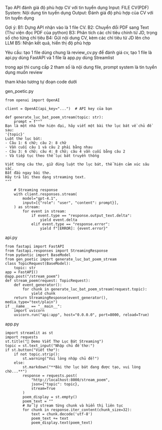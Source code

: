 Tạo API đánh giá độ phù hợp CV với tin tuyển dụng
Input: FILE CV(PDF)
System: Nội dung tin tuyển dụng
Output: Đánh giá độ phù hợp của CV với tin tuyển dụng

Gợi ý:
B1: Dựng API nhận vào là 1 file CV.
B2: Chuyển đổi PDF sang Text (Thư viện đọc PDF của python)
B3: Phân tích các chỉ tiêu chính từ JD, trọng số cho từng chỉ tiêu
B4: Gửi nội dung CV, kèm các chỉ tiêu từ JD lên cho LLM
B5: Nhận kết quả, hiển thị độ phù hợp

Yêu cầu:
tạo 1 file dùng chung là review_cv.py để đánh giá cv, tạo 1 file là api.py dùng FastAPI và 1 file là app.py dùng Streamlist

trong api thì cung cấp 2 tham số là nội dung file, prompt system là tin tuyển dụng muốn review

tham khảo tương tự đoạn code dưới

gen_poetic.py

```
from openai import OpenAI

client = OpenAI(api_key="...")  # API key của bạn

def generate_luc_bat_poem_stream(topic: str):
    prompt = f"""
Bạn là một nhà thơ hiện đại, hãy viết một bài thơ lục bát về chủ đề sau:
'{topic}'
Luật thơ lục bát:
- Câu 1: 6 chữ; câu 2: 8 chữ
- Vần cuối câu 1 và câu 2 phải bằng nhau
- Câu 3: 6 chữ; câu 4: 8 chữ; câu 4 vần cuối bằng câu 2
- Và tiếp tục theo thể lục bát truyền thống

Viết từng câu thơ, giữ đúng luật thơ lục bát, thể hiện cảm xúc sâu sắc.
Bắt đầu ngay bài thơ.
Hãy trả lời theo dạng streaming text.
"""

    # Streaming response
    with client.responses.stream(
        model="gpt-4.1",
        input=[{"role": "user", "content": prompt}],
    ) as stream:
        for event in stream:
            if event.type == "response.output_text.delta":
                yield event.delta
            elif event.type == "response.error":
                yield f"[ERROR]: {event.error}"
```

api.py

```
from fastapi import FastAPI
from fastapi.responses import StreamingResponse
from pydantic import BaseModel
from gen_poetic import generate_luc_bat_poem_stream
class TopicRequest(BaseModel):
    topic: str
app = FastAPI()
@app.post("/stream_poem")
def stream_poem(request: TopicRequest):
    def event_generator():
        for chunk in generate_luc_bat_poem_stream(request.topic):
            yield chunk
    return StreamingResponse(event_generator(), media_type="text/plain")
if __name__ == "__main__":
    import uvicorn
    uvicorn.run("api:app", host="0.0.0.0", port=8000, reload=True)
```

app.py

```
import streamlit as st
import requests
st.title("🎉 Demo Viết Thơ Lục Bát Streaming")
topic = st.text_input("Nhập chủ đề thơ:")
if st.button("Viết thơ"):
    if not topic.strip():
        st.warning("Vui lòng nhập chủ đề!")
    else:
        st.markdown("**Bài thơ lục bát đang được tạo, vui lòng chờ...**")
        response = requests.post(
            "http://localhost:8000/stream_poem",
            json={"topic": topic},
            stream=True
        )
        poem_display = st.empty()
        poem_text = ""
        # Xử lý stream từng chunk và hiển thị liên tục
        for chunk in response.iter_content(chunk_size=32):
            text = chunk.decode('utf-8')
            poem_text += text
            poem_display.text(poem_text)
```
